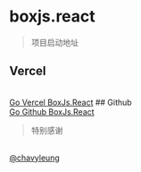 # boxjs.react
>项目启动地址
## Vercel
<br/>
<a href="https://boxjs-react.vercel.app/">Go Vercel BoxJs.React</a>
## Github
<br/>
<a href="https://dompling.github.io/boxjs.react/">Go Github BoxJs.React</a>

>特别感谢
<br/>
<a href="https://github.com/chavyleung/scripts">@chavyleung</a>
